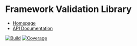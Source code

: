 # Framework Validation Library

- [Homepage](https://the-framework.gitlab.io/libraries/validation.html)
- [API Documentation](https://the-framework.gitlab.io/libraries/validation/docs/)

[![Build](https://gitlab.com/the-framework/libraries/validation/badges/master/build.svg)](https://gitlab.com/the-framework/libraries/validation/-/jobs)
[![Coverage](https://gitlab.com/the-framework/libraries/validation/badges/master/coverage.svg?job=test:php7.3)](https://the-framework.gitlab.io/libraries/validation/coverage/)
